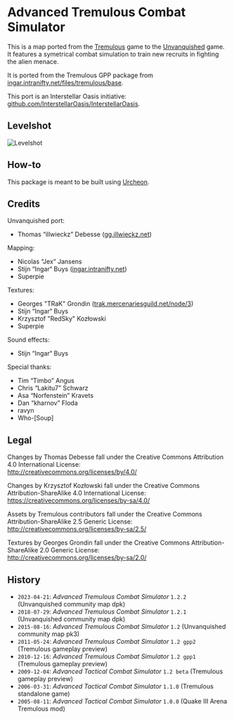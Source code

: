 # Advanced Tremulous Combat Simulator

This is a map ported from the [Tremulous](https://tremulous.net) game to the [Unvanquished](https://unvanquished.net) game. It features a symetrical combat simulation to train new recruits in fighting the alien menace.

It is ported from the Tremulous GPP package from [ingar.intranifty.net/files/tremulous/base](http://ingar.intranifty.net/files/tremulous/base/).

This port is an Interstellar Oasis initiative: [github.com/InterstellarOasis/InterstellarOasis](https://github.com/InterstellarOasis/InterstellarOasis).


## Levelshot

![Levelshot](meta/atcshd/atcshd.webp)


## How-to

This package is meant to be built using [Urcheon](https://github.com/DaemonEngine/Urcheon).


## Credits

Unvanquished port:

* Thomas “illwieckz” Debesse <hidden email="dev [ad] illwieckz.net"/> ([gg.illwieckz.net](https://gg.illwieckz.net))

Mapping:

* Nicolas “Jex“ Jansens <hidden email="jex [ad] orodu.net"/>
* Stijn “Ingar“ Buys <hidden email="ingar [ad] osirion.org"/> ([ingar.intranifty.net](http://ingar.intranifty.net))
* Superpie

Textures:

* Georges "TRaK" Grondin <hidden email="drognin [ad] gmail.com"/> ([trak.mercenariesguild.net/node/3](https://web.archive.org/web/20131109224800/http://trak.mercenariesguild.net/node/3))
* Stijn “Ingar“ Buys
* Krzysztof "RedSky" Kozłowski
* Superpie

Sound effects:

* Stijn “Ingar“ Buys

Special thanks:

* Tim “Timbo” Angus <hidden email="tim [ad] ngus.net"/>
* Chris “Lakitu7” Schwarz <hidden email="lakitu7 [ad] gmail.com"/>
* Asa “Norfenstein” Kravets
* Dan “kharnov” Floda
* ravyn
* Who-\[Soup]


## Legal

Changes by Thomas Debesse fall under the Creative Commons Attribution 4.0 International License:  
http://creativecommons.org/licenses/by/4.0/

Changes by Krzysztof Kozłowski fall under the Creative Commons Attribution-ShareAlike 4.0 International License:
https://creativecommons.org/licenses/by-sa/4.0/

Assets by Tremulous contributors fall under the Creative Commons Attribution-ShareAlike 2.5 Generic License:  
http://creativecommons.org/licenses/by-sa/2.5/

Textures by Georges Grondin fall under the Creative Commons Attribution-ShareAlike 2.0 Generic License:  
http://creativecommons.org/licenses/by-sa/2.0/


## History

* `2023-04-21`: _Advanced Tremulous Combat Simulator_ `1.2.2` (Unvanquished community map dpk)
* `2018-07-29`: _Advanced Tremulous Combat Simulator_ `1.2.1` (Unvanquished community map dpk)
* `2015-08-16`: _Advanced Tremulous Combat Simulator_ `1.2` (Unvanquished community map pk3)
* `2011-05-24`: _Advanced Tremulous Combat Simulator_ `1.2 gpp2` (Tremulous gameplay preview)
* `2010-12-16`: _Advanced Tremulous Combat Simulator_ `1.2 gpp1` (Tremulous gameplay preview)
* `2009-12-04`: _Advanced Tactical Combat Simulator_ `1.2 beta` (Tremulous gameplay preview)
* `2006-03-31`: _Advanced Tactical Combat Simulator_ `1.1.0` (Tremulous standalone game)
* `2005-08-11`: _Advanced Tactical Combat Simulator_ `1.0.0` (Quake Ⅲ Arena Tremulous mod)
